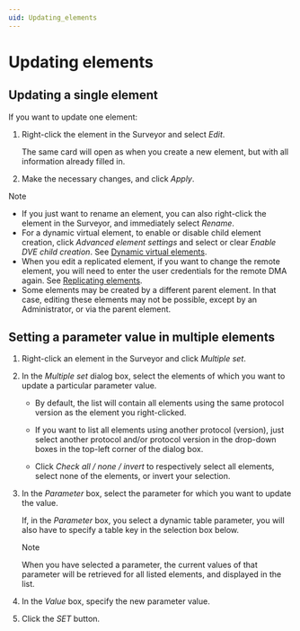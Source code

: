 ```yaml
---
uid: Updating_elements
---
```


# Updating elements

## Updating a single element

If you want to update one element:

1. Right-click the element in the Surveyor and select *Edit*.

   The same card will open as when you create a new element, but with all information already filled in.

1. Make the necessary changes, and click *Apply*.

> [!NOTE]
>
> - If you just want to rename an element, you can also right-click the element in the Surveyor, and immediately select *Rename*.
> - For a dynamic virtual element, to enable or disable child element creation, click *Advanced element settings* and select or clear *Enable DVE child creation*. See [Dynamic virtual elements](xref:Dynamic_virtual_elements).
> - When you edit a replicated element, if you want to change the remote element, you will need to enter the user credentials for the remote DMA again. See [Replicating elements](xref:Replicating_elements).
> - Some elements may be created by a different parent element. In that case, editing these elements may not be possible, except by an Administrator, or via the parent element.

## Setting a parameter value in multiple elements

1. Right-click an element in the Surveyor and click *Multiple set*.

1. In the *Multiple set* dialog box, select the elements of which you want to update a particular parameter value.

   - By default, the list will contain all elements using the same protocol version as the element you right-clicked.

   - If you want to list all elements using another protocol (version), just select another protocol and/or protocol version in the drop-down boxes in the top-left corner of the dialog box.

   - Click *Check all / none / invert* to respectively select all elements, select none of the elements, or invert your selection.

1. In the *Parameter* box, select the parameter for which you want to update the value.

   If, in the *Parameter* box, you select a dynamic table parameter, you will also have to specify a table key in the selection box below.

   > [!NOTE]
   > When you have selected a parameter, the current values of that parameter will be retrieved for all listed elements, and displayed in the list.

1. In the *Value* box, specify the new parameter value.

1. Click the *SET* button.
